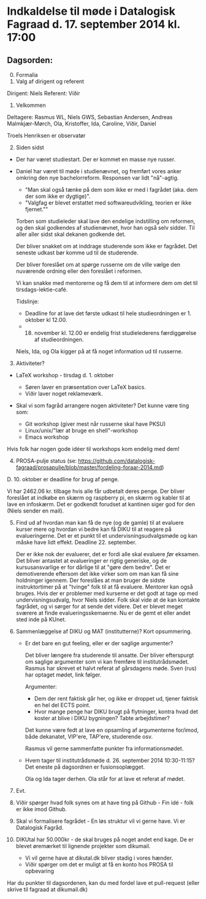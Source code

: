 # Indkaldelse til møde i Datalogisk Fagraad d. 17. september 2014 kl. 17:00

## Dagsorden:

0. Formalia
  0. Valg af dirigent og referent

  Dirigent: Niels
  Referent: Víðir

1. Velkommen

  Deltagere: Rasmus WL, Niels GWS, Sebastian Andersen, Andreas Malmkjær-Mørch,
             Ola, Kristoffer, Ida, Caroline, Víðir, Daniel

  Troels Henriksen er observatør

2. Siden sidst

  - Der har været studiestart. Der er kommet en masse nye russer.

  - Daniel har været til møde i studienævnet, og fremført vores anker omkring
    den nye bachelorreform. Responsen var lidt "nå"-agtig.
    - "Man skal også tænke på dem som ikke er med i fagrådet (aka. dem der som
      ikke er dygtige)".
    - "Valgfag er blevet erstattet med softwareudvikling, teorien er ikke
      fjernet.""

    Torben som studieleder skal lave den endelige indstilling om reformen, og
    den skal godkendes af studienævnet, hvor han også selv sidder. Til aller
    aller sidst skal dekanen godkende det.
    
    Der bliver snakket om at inddrage studerende som ikke er fagrådet. Det
    seneste udkast bør komme ud til de studerende.
    
    Der bliver foreslået om at spørge russerne om de ville vælge den nuværende
    ordning eller den foreslået i reformen.
    
    Vi kan snakke med mentorerne og få dem til at informere dem om det til
    tirsdags-lektie-café.
    
    Tidslinje:
    - Deadline for at lave det første udkast til hele studieordningen er 1.
      oktober kl 12.00.
    - 18. november kl. 12.00 er endelig frist studielederens færdiggørelse af
      studieordningen.
      
    Niels, Ida, og Ola kigger på at få noget information ud til russerne.

3. Aktiviteter?

  - LaTeX workshop - tirsdag d. 1. oktober
    - Søren laver en præsentation over LaTeX basics.
    - Víðir laver noget reklameværk.

  - Skal vi som fagråd arrangere nogen aktiviteter?
     Det kunne være ting som:
     - Git workshop (giver mest når russerne skal have PKSU)
     - Linux/unix/"lær at bruge en shell"-workshop
     - Emacs workshop

  Hvis folk har nogen gode idéer til workshops kom endelig med dem!

4. PROSA-pulje status (se: https://github.com/datalogisk-fagraad/prosapulje/blob/master/fordeling-foraar-2014.md)

  D. 10. oktober er deadline for brug af penge.

  Vi har 2462.06 kr. tilbage hvis alle får udbetalt deres penge.
  Der bliver foreslået at indkøbe en skærm og raspberry pi, en skærm og kabler
  til at lave en infoskærm. Det er godkendt forudset at kantinen siger god for
  den (Niels sender en mail).

5. Find ud af hvordan man kan få de nye (og de gamle) til at evaluere kurser
mere og hvordan vi bedre kan få DIKU til at reagere på evalueringerne.  Det er
et punkt til et undervisningsudvalgsmøde og kan måske have lidt effekt.
Deadline 22. september.

    Der er ikke nok der evaluerer, det er fordi alle skal evaluere _før_
  eksamen.  Det bliver antastet at evalueringer er rigtig generiske, og de
  kursusansvarlige er for dårlige til at "gøre dem bedre". Det er demotiverende
  eftersom det ikke virker som om man kan få sine holdninger igennem.
    Der foreslåes at man bruger de sidste instruktortimer på at "tvinge" folk
  til at få evaluere. Mentorer kan også bruges.
    Hvis der er problemer med kurserne er det godt at tage op med
  undervisningsudvalg, hvor Niels sidder.
    Folk skal vide at de kan kontakte fagrådet, og vi sørger for at sende det
  videre.
    Det er blevet meget sværere at finde evalueringsskemaerne. Nu er de gemt et
  eller andet sted inde på KUnet.

6. Sammenlæggelse af DIKU og MAT (institutterne)? Kort opsummering.
   - Er det bare en gut feeling, eller er der saglige argumenter?

      Det bliver længere fra studerende til ansatte.
        Der bliver efterspurgt om saglige argumenter som vi kan fremføre til
      institutrådsmødet. Rasmus har skrevet et halvt referat af gårsdagens
      møde.
        Sven (rus) har optaget mødet, link følger.

      Argumenter:
        - Dem der rent faktisk går her, og ikke er droppet ud, tjener faktisk en
          hel del ECTS point.
        - Hvor mange penge har DIKU brugt på flytninger, kontra hvad det koster
          at blive i DIKU bygningen? Tabte arbejdstimer?

        Det kunne være fedt at lave en opsamling af argumenterne for/imod, både
      dekanatet, VIP'ere, TAP'ere, studerende osv.

      Rasmus vil gerne sammenfatte punkter fra informationsmødet.

   - Hvem tager til institutrådsmøde d. 26. september 2014 10:30-11:15?
      Det eneste på dagsordnen er fusionsoplægget.

      Ola og Ida tager derhen. Ola står for at lave et referat af mødet.

7. Evt.

  0. Víðir spørger hvad folk synes om at have ting på Github
    - Fin idé - folk er ikke imod Github.

  1. Skal vi formalisere fagrådet
    - En løs struktur vil vi gerne have. Vi er Datalogisk Fagråd.

  2. DIKUtal har 50.000kr - de skal bruges på noget andet end kage.
     De er blevet øremærket til lignende projekter som dikumail.
     - Vi vil gerne have at dikutal.dk bliver stadig i vores hænder.
     - Víðir spørger om det er muligt at få en konto hos PROSA til opbevaring

Har du punkter til dagsordenen, kan du med fordel lave et pull-request (eller
skrive til fagraad at dikumail.dk)
